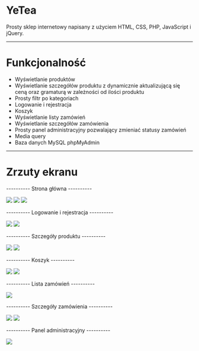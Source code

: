 # YeTea
<p>Prosty sklep internetowy napisany z użyciem HTML, CSS, PHP, JavaScript i jQuery.</p>

<hr />

<h1>Funkcjonalność</h1>
<ul>
  <li>Wyświetlanie produktów</li>
  <li>Wyświetlanie szczegółów produktu z dynamicznie aktualizującą się ceną oraz gramaturą w zależności od ilości produktu</li>
  <li>Prosty filtr po kategoriach</li>
  <li>Logowanie i rejestracja</li>
  <li>Koszyk</li>
  <li>Wyświetlanie listy zamówień</li>
  <li>Wyświetlanie szczegółów zamówienia</li>
  <li>Prosty panel administracyjny pozwalający zmieniać statusy zamówień</li>
  <li>Media query</li>
  <li>Baza danych MySQL phpMyAdmin</li>
</ul>

<hr />

<h1>Zrzuty ekranu</h1>
<p>---------- Strona główna ----------</p>
<img src="https://user-images.githubusercontent.com/107581764/173931334-c8f68f02-7b58-4300-8880-df05cd3540cf.png" />
<img src="https://user-images.githubusercontent.com/107581764/173931423-17d3a282-187a-432a-8998-9a9ddb4657e8.png" />
<img src="https://user-images.githubusercontent.com/107581764/173931522-1c9fdda7-4021-46cd-ba23-3c262784d74b.png" />
<p>---------- Logowanie i rejestracja ----------</p>
<img src="https://user-images.githubusercontent.com/107581764/173933322-ba2484b9-7344-4b34-acb9-5843bcd2ebad.png" />
<img src="https://user-images.githubusercontent.com/107581764/173933384-46c93de0-a89d-456d-ad5b-e21da1744481.png" />
<p>---------- Szczegóły produktu ----------</p>
<img src="https://user-images.githubusercontent.com/107581764/173931755-611552d9-d32e-46e4-81d5-585543bf1bf2.png" />
<img src="https://user-images.githubusercontent.com/107581764/173931930-d813fdcc-85f4-43ed-8ce5-9aff231fd953.png" />
<p>---------- Koszyk ----------</p>
<img src="https://user-images.githubusercontent.com/107581764/173932251-d024db3a-bc15-4d0b-8142-f2daa67fc955.png" />
<img src="https://user-images.githubusercontent.com/107581764/173932344-27d2b349-8c9d-4d8a-a04e-d86008729c82.png" />
<p>---------- Lista zamówień ----------</p>
<img src="https://user-images.githubusercontent.com/107581764/173932471-014d3bfd-5154-4452-ae67-c112af18965c.png" />
<p>---------- Szczegóły zamówienia ----------</p>
<img src="https://user-images.githubusercontent.com/107581764/173932798-2c2fe1ed-dd34-4438-9874-6b4e7b69e55f.png" />
<img src="https://user-images.githubusercontent.com/107581764/173932901-f4f6d2f6-897f-44ee-a40f-a25960dd84f5.png" />
<p>---------- Panel administracyjny ----------</p>
<img src="https://user-images.githubusercontent.com/107581764/173933034-03cf93c4-6825-4d12-9f38-8d8e5fb09dfb.png" />
